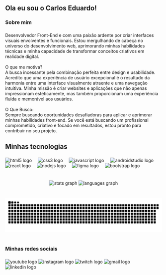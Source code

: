<h2 align="left">Ola eu sou o Carlos Eduardo!</h2>

###

<h3 align="left">Sobre mim</h3>

###

<p align="left">Desenvolvedor Front-End e com uma paixão ardente por criar interfaces visuais envolventes e funcionais. Estou mergulhando de cabeça no universo do desenvolvimento web, aprimorando minhas habilidades técnicas e minha capacidade de transformar conceitos criativos em realidade digital.<br><br>O que me motiva?<br>A busca incessante pela combinação perfeita entre design e usabilidade. Acredito que uma experiência de usuário excepcional é o resultado da harmonia entre uma interface visualmente atraente e uma navegação intuitiva. Minha missão é criar websites e aplicações que não apenas impressionam esteticamente, mas também proporcionam uma experiência fluida e memorável aos usuários.<br><br>O Que Busco:<br>Sempre buscando oportunidades desafiadoras para aplicar e aprimorar minhas habilidades front-end. Se você está buscando um profissional comprometido, criativo e focado em resultados, estou pronto para contribuir no seu projeto.</p>

###

<h2 align="left">Minhas tecnologias</h2>

###

<div align="left">
  <img src="https://cdn.jsdelivr.net/gh/devicons/devicon/icons/html5/html5-original.svg" height="40" alt="html5 logo"  />
  <img width="12" />
  <img src="https://cdn.jsdelivr.net/gh/devicons/devicon/icons/css3/css3-original.svg" height="40" alt="css3 logo"  />
  <img width="12" />
  <img src="https://cdn.jsdelivr.net/gh/devicons/devicon/icons/javascript/javascript-original.svg" height="40" alt="javascript logo"  />
  <img width="12" />
  <img src="https://cdn.jsdelivr.net/gh/devicons/devicon/icons/androidstudio/androidstudio-original.svg" height="40" alt="androidstudio logo"  />
  <img width="12" />
  <img src="https://cdn.jsdelivr.net/gh/devicons/devicon/icons/react/react-original.svg" height="40" alt="react logo"  />
  <img width="12" />
  <img src="https://cdn.jsdelivr.net/gh/devicons/devicon/icons/nodejs/nodejs-original.svg" height="40" alt="nodejs logo"  />
  <img width="12" />
  <img src="https://cdn.jsdelivr.net/gh/devicons/devicon/icons/figma/figma-original.svg" height="40" alt="figma logo"  />
  <img width="12" />
  <img src="https://cdn.jsdelivr.net/gh/devicons/devicon/icons/bootstrap/bootstrap-original.svg" height="40" alt="bootstrap logo"  />
</div>

###

<h1 align="left"></h1>

###

<div align="center">
  <img src="https://github-readme-stats.vercel.app/api?username=CarlosEduardoNapolitanoGalbiatte&hide_title=false&hide_rank=false&show_icons=true&include_all_commits=true&count_private=true&disable_animations=false&theme=dark&locale=en&hide_border=false" height="140" alt="stats graph"  />
  <img src="https://github-readme-stats.vercel.app/api/top-langs?username=CarlosEduardoNapolitanoGalbiatte&locale=pt-br&hide_title=false&layout=compact&card_width=320&langs_count=6&theme=dark&hide_border=false" height="140" alt="languages graph"  />
</div>

###

<br clear="both">

<img src="https://raw.githubusercontent.com/CarlosEduardoNapolitanoGalbiatte/CarlosEduardoNapolitanoGalbiatte/output/snake.svg" alt="Snake animation" />

###

<h1 align="left"></h1>

###

<h3 align="left">Minhas redes sociais</h3>

###

<div align="left">
  <img src="https://img.shields.io/static/v1?message=Youtube&logo=youtube&label=&color=FF0000&logoColor=white&labelColor=&style=for-the-badge" height="35" alt="youtube logo"  />
  <img src="https://img.shields.io/static/v1?message=Instagram&logo=instagram&label=&color=E4405F&logoColor=white&labelColor=&style=for-the-badge" height="35" alt="instagram logo"  />
  <img src="https://img.shields.io/static/v1?message=Twitch&logo=twitch&label=&color=9146FF&logoColor=white&labelColor=&style=for-the-badge" height="35" alt="twitch logo"  />
  <img src="https://img.shields.io/static/v1?message=Gmail&logo=gmail&label=&color=D14836&logoColor=white&labelColor=&style=for-the-badge" height="35" alt="gmail logo"  />
  <img src="https://img.shields.io/static/v1?message=LinkedIn&logo=linkedin&label=&color=0077B5&logoColor=white&labelColor=&style=for-the-badge" height="35" alt="linkedin logo"  />
</div>

###
